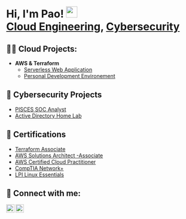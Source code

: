 <h1>Hi, I'm Pao! <img src ="https://raw.githubusercontent.com/MartinHeinz/MartinHeinz/master/wave.gif" width = "30" height = "30"/> <br/><a href="https://github.com/PSEsguerra">Cloud Engineering</a>, <a href="https://www.linkedin.com/in/paolo-esguerra/">Cybersecurity</a>

<h2>👨‍💻 Cloud Projects: </h2>

- <b>AWS & Terraform</b>
  - [Serverless Web Application](https://github.com/joshmadakor1/Algorithms-Practice)
  - [Personal Development Environement](https://github.com/joshmadakor1/4chan-Image-Analysis-Middleware-C964)

<h2>👮 Cybersecurity Projects</h2>

  - [PISCES SOC Analyst]()
  - [Active Directory Home Lab]()

<h2>📜 Certifications</h2>

  - [Terraform Associate]()
  - [AWS Solutions Architect -Associate](https://www.credly.com/badges/76dc93df-1c9d-40bb-942f-6ff74999a4de/linked_in_profile)
  - [AWS Certified Cloud Practitioner](https://www.credly.com/badges/80423ecd-aa24-4735-870a-3ad5159b4725/linked_in_profile)
  - [CompTIA Network+](https://www.credly.com/badges/86b02de9-27b1-4e07-a5e5-812c8fd4094b/linked_in_profile)
  - [LPI Linux Essentials](https://cs.lpi.org/caf/Xamman/certification/verify/LPI000609064/7rrhesq5kj)

<h2> 🤳 Connect with me:</h2>

[<img align="left" alt="JoshMadakor | Twitter" width="22px" src="https://cdn.jsdelivr.net/npm/simple-icons@v3/icons/twitter.svg" />][twitter]
[<img align="left" alt="JoshMadakor | LinkedIn" width="22px" src="https://cdn.jsdelivr.net/npm/simple-icons@v3/icons/linkedin.svg" />][linkedin]

[twitter]: https://twitter.com/joshmadakor
[linkedin]: https://linkedin.com/in/paolo-esguerra/

<!--
**PSEsguerra/PSEsguerra** is a ✨ _special_ ✨ repository because its `README.md` (this file) appears on your GitHub profile.

Here are some ideas to get you started:

- 🔭 I’m currently working on ...
- 🌱 I’m currently learning ...
- 👯 I’m looking to collaborate on ...
- 🤔 I’m looking for help with ...
- 💬 Ask me about ...
- 📫 How to reach me: ...
- 😄 Pronouns: ...
- ⚡ Fun fact: ...
-->
